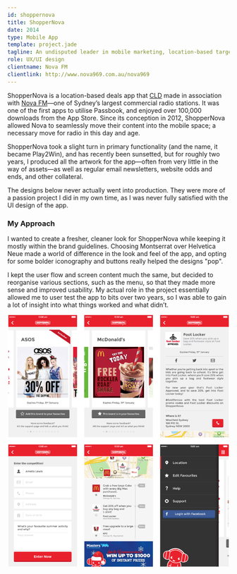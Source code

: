 ```yaml
---
id: shoppernova
title: ShopperNova
date: 2014
type: Mobile App
template: project.jade
tagline: An undisputed leader in mobile marketing, location-based targeting and data-collection.
role: UX/UI design
clientname: Nova FM
clientlink: http://www.nova969.com.au/nova969
---
```


ShopperNova is a location-based deals app that <a href="http://creativelicence.com.au/" target="_blank" class="link-highlight">CLD</a> made in association with <a href="http://www.nova969.com.au/nova969/" target="_blank" class="link-highlight">Nova FM</a>&mdash;one of Sydney’s largest commercial radio stations. It was one of the first apps to utilise Passbook, and enjoyed over 100,000 downloads from the App Store. Since its conception in 2012, ShopperNova allowed Nova to seamlessly move their content into the mobile space; a necessary move for radio in this day and age.

ShopperNova took a slight turn in primary functionality (and the name, it became Play2Win), and has recently been sunsetted, but for roughly two years, I produced all the artwork for the app—often from very little in the way of assets—as well as regular email newsletters, website odds and ends, and other collateral.

The designs below never actually went into production. They were more of a passion project I did in my own time, as I was never fully satisfied with the UI design of the app.

### My Approach

I wanted to create a fresher, cleaner look for ShopperNova while keeping it mostly within the brand guidelines. Choosing Montserrat over Helvetica Neue made a world of difference in the look and feel of the app, and opting for some bolder iconography and buttons really helped the designs "pop".

I kept the user flow and screen content much the same, but decided to reorganise various sections, such as the menu, so that they made more sense and improved usability. My actual role in the project essentially allowed me to user test the app to bits over two years, so I was able to gain a lot of insight into what things worked and what didn’t.

![ShopperNova](shoppernova-1.jpg "ShopperNova")
